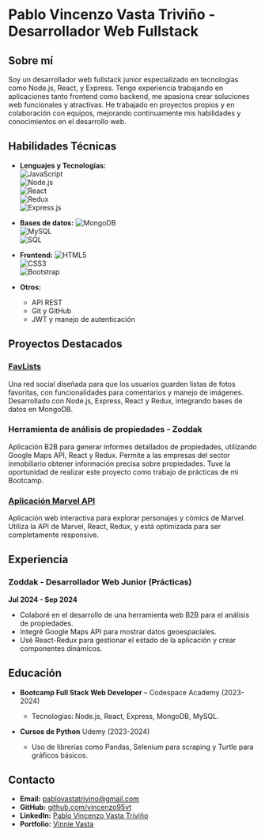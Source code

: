 # Pablo Vincenzo Vasta Triviño - Desarrollador Web Fullstack

## Sobre mí
Soy un desarrollador web fullstack junior especializado en tecnologías como Node.js, React, y Express. Tengo experiencia trabajando en aplicaciones tanto frontend como backend, me apasiona crear soluciones web funcionales y atractivas. He trabajado en proyectos propios y en colaboración con equipos, mejorando continuamente mis habilidades y conocimientos en el desarrollo web.

## Habilidades Técnicas
- **Lenguajes y Tecnologías:**  
  ![JavaScript](https://img.shields.io/badge/JavaScript-F7DF1E?style=for-the-badge&logo=javascript&logoColor=black)  
  ![Node.js](https://img.shields.io/badge/Node.js-339933?style=for-the-badge&logo=nodedotjs&logoColor=white)  
  ![React](https://img.shields.io/badge/React-61DAFB?style=for-the-badge&logo=react&logoColor=black)  
  ![Redux](https://img.shields.io/badge/Redux-764ABC?style=for-the-badge&logo=redux&logoColor=white)  
  ![Express.js](https://img.shields.io/badge/Express.js-000000?style=for-the-badge&logo=express&logoColor=white)
  
- **Bases de datos:**
  ![MongoDB](https://img.shields.io/badge/MongoDB-4EA94B?style=for-the-badge&logo=mongodb&logoColor=white)  
  ![MySQL](https://img.shields.io/badge/MySQL-4479A1?style=for-the-badge&logo=mysql&logoColor=white)  
  ![SQL](https://img.shields.io/badge/SQL-4479A1?style=for-the-badge&logoColor=white)

- **Frontend:**
  ![HTML5](https://img.shields.io/badge/HTML5-E34F26?style=for-the-badge&logo=html5&logoColor=white)  
  ![CSS3](https://img.shields.io/badge/CSS3-1572B6?style=for-the-badge&logo=css3&logoColor=white)  
  ![Bootstrap](https://img.shields.io/badge/Bootstrap-563D7C?style=for-the-badge&logo=bootstrap&logoColor=white)

- **Otros:**
  - API REST
  - Git y GitHub
  - JWT y manejo de autenticación

## Proyectos Destacados

### [FavLists](https://github.com/vincenzo95vt/SocialWeb-FavLists)
Una red social diseñada para que los usuarios guarden listas de fotos favoritas, con funcionalidades para comentarios y manejo de imágenes. Desarrollado con Node.js, Express, React y Redux, integrando bases de datos en MongoDB.

### Herramienta de análisis de propiedades - Zoddak
Aplicación B2B para generar informes detallados de propiedades, utilizando Google Maps API, React y Redux. Permite a las empresas del sector inmobiliario obtener información precisa sobre propiedades. Tuve la oportunidad de realizar este proyecto como trabajo de prácticas de mi Bootcamp.

### [Aplicación Marvel API](https://vincenzo95vt.github.io/Personal-Projects/)
Aplicación web interactiva para explorar personajes y cómics de Marvel. Utiliza la API de Marvel, React, Redux, y está optimizada para ser completamente responsive.

## Experiencia

### Zoddak - Desarrollador Web Junior (Prácticas)  
**Jul 2024 - Sep 2024**  
- Colaboré en el desarrollo de una herramienta web B2B para el análisis de propiedades.
- Integré Google Maps API para mostrar datos geoespaciales.
- Usé React-Redux para gestionar el estado de la aplicación y crear componentes dinámicos.

## Educación

- **Bootcamp Full Stack Web Developer** – Codespace Academy (2023-2024)
  - Tecnologías: Node.js, React, Express, MongoDB, MySQL.
  
- **Cursos de Python** Udemy (2023-2024)  
  - Uso de librerías como Pandas, Selenium para scraping y Turtle para gráficos básicos.

## Contacto
- **Email:** [pablovastatrivino@gmail.com](mailto:pablovastatrivino@gmail.com)
- **GitHub:** [github.com/vincenzo95vt](https://github.com/vincenzo95vt)
- **LinkedIn:** [Pablo Vincenzo Vasta Triviño](https://www.linkedin.com/in/pablo-vincenzo-vasta-trivi%C3%B1o/)
- **Portfolio:** [Vinnie Vasta](https://vinnievasta.com)

